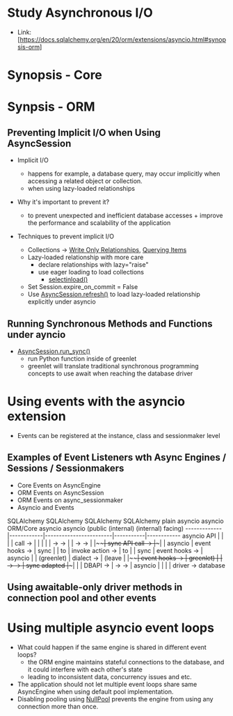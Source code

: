 # Study Asynchronous I/O
* Link: [https://docs.sqlalchemy.org/en/20/orm/extensions/asyncio.html#synopsis-orm]

# Synopsis - Core
# Synpsis - ORM
## Preventing Implicit I/O when Using AsyncSession
- Implicit I/O
  - happens for example, a database query, may occur implicitly when accessing a related object or collection.
  - when using lazy-loaded relationships
- Why it's important to prevent it?
  - to prevent unexpected and inefficient database accesses + improve the performance and scalability of the application

- Techniques to prevent implicit I/O
  - Collections -> [Write Only Relationships](https://docs.sqlalchemy.org/en/20/orm/large_collections.html#write-only-relationship), [Querying Items](https://docs.sqlalchemy.org/en/20/orm/large_collections.html#querying-items)
  - Lazy-loaded relationship with more care
    - declare relationships with lazy="raise"
    - use eager loading to load collections
      - [selectinload()](https://docs.sqlalchemy.org/en/20/orm/queryguide/relationships.html#sqlalchemy.orm.selectinload)
  - Set Session.expire_on_commit = False
  - Use [AsyncSession.refresh()](https://docs.sqlalchemy.org/en/20/orm/extensions/asyncio.html#sqlalchemy.ext.asyncio.AsyncSession.refresh) to load lazy-loaded relationship explicitly under asyncio
  
## Running Synchronous Methods and Functions under ayncio
- [AsyncSession.run_sync()](https://docs.sqlalchemy.org/en/20/orm/extensions/asyncio.html#sqlalchemy.ext.asyncio.AsyncSession.run_sync)
  - run Python function inside of greenlet
  - greenlet will translate traditional synchronous programming concepts to use await when reaching the database driver
# Using events with the asyncio extension
- Events can be registered at the instance, class and sessionmaker level
## Examples of Event Listeners wth Async Engines / Sessions / Sessionmakers
- Core Events on AsyncEngine
- ORM Events on AsyncSession
- ORM Events on async_sessionmaker
- Asyncio and Events

 SQLAlchemy    SQLAlchemy        SQLAlchemy          SQLAlchemy   plain
  asyncio      asyncio           ORM/Core            asyncio      asyncio
  (public      (internal)                            (internal)
  facing)
-------------|------------|------------------------|-----------|------------
asyncio API  |            |                        |           |
call  ->     |            |                        |           |
             |  ->  ->    |                        |  ->  ->   |
             |~~~~~~~~~~~~| sync API call ->       |~~~~~~~~~~~|
             | asyncio    |  event hooks ->        | sync      |
             | to         |   invoke action ->     | to        |
             | sync       |    event hooks ->      | asyncio   |
             | (greenlet) |     dialect ->         | (leave    |
             |~~~~~~~~~~~~|      event hooks ->    | greenlet) |
             |  ->  ->    |       sync adapted     |~~~~~~~~~~~|
             |            |               DBAPI -> |  ->  ->   | asyncio
             |            |                        |           | driver -> database

## Using awaitable-only driver methods in connection pool and other events
# Using multiple asyncio event loops
- What could happen if the same engine is shared in different event loops?
  - the ORM engine maintains stateful connections to the database, and it could interfere with each other's state
  - leading to inconsistent data, concurrency issues and etc.
- The application should not let multiple event loops share same AsyncEngine when using default pool implementation.
- Disabling pooling using [NullPool](https://docs.sqlalchemy.org/en/20/core/pooling.html#sqlalchemy.pool.NullPool) prevents the engine from using any connection more than once.
